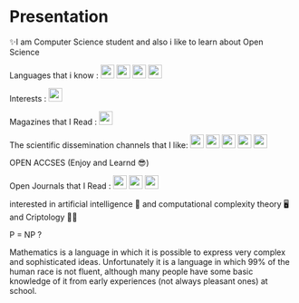 # Presentation
✨I am Computer Science student and also i like to learn about Open Science

Languages that i know :
<code><img src="https://cdn.jsdelivr.net/gh/xmuli/xmuliPic@pic/2020/icons8-c++.svg" width="24"/></code>
<a href="https://www.postgresql.org"><code><img src="https://upload.wikimedia.org/wikipedia/commons/2/29/Postgresql_elephant.svg" width="24"/></code></a>
<a href="https://www.python.org"><code><img src="https://upload.wikimedia.org/wikipedia/commons/c/c3/Python-logo-notext.svg" width="24"/></code></a>
<a href="https://www.r-project.org"><code><img src="https://www.r-project.org/logo/Rlogo.svg" width="24"/></code></a>

Interests : 
<a href="https://www.raspberrypi.org"><code><img src="https://upload.wikimedia.org/wikipedia/de/c/cb/Raspberry_Pi_Logo.svg" width="24"/></code></a>

Magazines that I Read :
<a href="https://towardsdatascience.com"><code><img src="https://cdn-images-1.medium.com/max/1200/1*hVxgUA6kP-PgL5TJjuyePg.png" width="24"/></code></a>

The scientific dissemination channels that I like:
<a href="https://www.youtube.com/user/DNewsChannel"><code><img src="https://yt3.ggpht.com/a/AATXAJxZx1UIdkwdnMCfLzbNwLgM90098RcrOPRKPdFvAU4=s144-c-k-c0xffffffff-no-rj-mo" width="24"/></code></a>
<a href="https://www.youtube.com/user/crashcourse/featured"><code><img src="https://yt3.ggpht.com/a/AATXAJwqTP631y63gzRfteNeRY6OZgsyIBhZWWlS6UvA2g=s144-c-k-c0xffffffff-no-rj-mo" width="24"/></code></a>
<a href="https://www.youtube.com/user/1veritasium"><code><img src="https://yt3.ggpht.com/a/AATXAJw91NvQRluSvZoLrGXkwMC6r0CwYjD58HftKSul8g=s144-c-k-c0xffffffff-no-rj-mo" width="24"/></code></a>
<a href="https://www.youtube.com/c/3blue1brown/featured"><code><img src="https://yt3.ggpht.com/a/AATXAJzF-K41Fq96yE6jxs_fE6Hr7zvMXsQbqz1QNxGpjg=s144-c-k-c0xffffffff-no-rj-mo" width="24"/></code></a>
<a href="https://www.youtube.com/channel/UCAvg7yOE4-25TPDUeKFUztA"><code><img src="https://encrypted-tbn0.gstatic.com/images?q=tbn%3AANd9GcRk7DtKD2Ri1ZMbRipqJ5G_9_ktP2I4X-Us1A&usqp=CAU" width="24"/></code></a>

OPEN ACCSES (Enjoy and Learnd 😎)

Open Journals that I Read  : 
<a href="https://www.scirp.org/"><code><img src="https://encrypted-tbn0.gstatic.com/images?q=tbn%3AANd9GcQbnVZb0aqiv5tOUK8foRWrfkj34idIoKeXeQ&usqp=CAU" width="24"/></code></a>
<a href="https://www.mdpi.com/"><code><img src="https://www.mdpi.com/img/design/mdpi-pub-logo-blue-small4.png?fff78193ca41c286" width="24"/></code></a>
<a href="https://core.ac.uk/"><code><img src="https://core.ac.uk/resources/core-logo.png" width="24"/></code></a>

interested in artificial intelligence 🧠 and computational complexity theory 🖥 and Criptology 🐱‍💻

P = NP ?

Mathematics is a language in which it is possible to express very complex
and sophisticated ideas. Unfortunately it is a language in which 99% of the human
race is not fluent, although many people have some basic knowledge of it
from early experiences (not always pleasant ones) at school.
